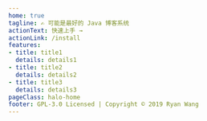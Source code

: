 ```yaml
---
home: true
tagline: ✍️ 可能是最好的 Java 博客系统
actionText: 快速上手 →
actionLink: /install
features:
- title: title1
  details: details1
- title: title2
  details: details2
- title: title3
  details: details3
pageClass: halo-home
footer: GPL-3.0 Licensed | Copyright © 2019 Ryan Wang
---
```

